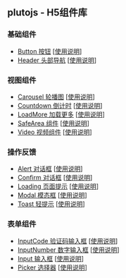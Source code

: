 ## plutojs - H5组件库

### 基础组件

- [Button 按钮](http://pluto.smallpig.cn/?path=/story/%E5%9F%BA%E7%A1%80%E7%BB%84%E4%BB%B6-button-%E6%8C%89%E9%92%AE--story-1)
  [[使用说明](https://www.npmjs.com/package/@plutojs/button)]
- [Header 头部导航](http://pluto.smallpig.cn/?path=/story/%E5%9F%BA%E7%A1%80%E7%BB%84%E4%BB%B6-header-%E5%A4%B4%E9%83%A8%E5%AF%BC%E8%88%AA--story-1)
  [[使用说明](https://www.npmjs.com/package/@plutojs/header)]

### 视图组件
- [Carousel 轮播图](http://pluto.smallpig.cn/?path=/story/%E8%A7%86%E5%9B%BE%E7%BB%84%E4%BB%B6-carousel-%E8%BD%AE%E6%92%AD%E5%9B%BE--story-1)
  [[使用说明](https://www.npmjs.com/package/@plutojs/carousel)]
- [Countdown 倒计时](http://pluto.smallpig.cn/?path=/story/%E8%A7%86%E5%9B%BE%E7%BB%84%E4%BB%B6-countdown-%E5%80%92%E8%AE%A1%E6%97%B6--story-1)
  [[使用说明](https://www.npmjs.com/package/@plutojs/countdown)]
- [LoadMore 加载更多](http://pluto.smallpig.cn/?path=/story/%E8%A7%86%E5%9B%BE%E7%BB%84%E4%BB%B6-loadmore-%E5%8A%A0%E8%BD%BD%E6%9B%B4%E5%A4%9A--story-1)
  [[使用说明](https://www.npmjs.com/package/@plutojs/load-more)]
- [SafeArea 组件](http://pluto.smallpig.cn/?path=/story/%E8%A7%86%E5%9B%BE%E7%BB%84%E4%BB%B6-safearea-%E7%BB%84%E4%BB%B6--story-1)
  [[使用说明](https://www.npmjs.com/package/@plutojs/safe-area)]
- [Video 视频组件](http://pluto.smallpig.cn/?path=/story/%E8%A7%86%E5%9B%BE%E7%BB%84%E4%BB%B6-video-%E8%A7%86%E9%A2%91%E7%BB%84%E4%BB%B6--story-1)
  [[使用说明](https://www.npmjs.com/package/@plutojs/video)]

### 操作反馈
- [Alert 对话框](http://pluto.smallpig.cn/?path=/story/%E6%93%8D%E4%BD%9C%E5%8F%8D%E9%A6%88-dialog-%E5%AF%B9%E8%AF%9D%E6%A1%86--story-1)
  [[使用说明](https://www.npmjs.com/package/@plutojs/dialog)]
- [Confirm 对话框](http://pluto.smallpig.cn/?path=/story/%E6%93%8D%E4%BD%9C%E5%8F%8D%E9%A6%88-dialog-%E5%AF%B9%E8%AF%9D%E6%A1%86--story-2)
  [[使用说明](https://www.npmjs.com/package/@plutojs/dialog)]
- [Loading 页面提示](http://pluto.smallpig.cn/?path=/story/%E6%93%8D%E4%BD%9C%E5%8F%8D%E9%A6%88-loading-%E9%A1%B5%E9%9D%A2%E6%8F%90%E7%A4%BA--story-1)
  [[使用说明](https://www.npmjs.com/package/@plutojs/loading)]
- [Modal 模态框](http://pluto.smallpig.cn/?path=/story/%E6%93%8D%E4%BD%9C%E5%8F%8D%E9%A6%88-modal-%E6%A8%A1%E6%80%81%E6%A1%86--story-1)
  [[使用说明](https://www.npmjs.com/package/@plutojs/modal)]
- [Toast 轻提示](http://pluto.smallpig.cn/?path=/story/%E6%93%8D%E4%BD%9C%E5%8F%8D%E9%A6%88-toast-%E8%BD%BB%E6%8F%90%E7%A4%BA--story-1)
  [[使用说明](https://www.npmjs.com/package/@plutojs/toast)]

### 表单组件
- [InputCode 验证码输入框](http://pluto.smallpig.cn/?path=/story/%E8%A1%A8%E5%8D%95%E7%BB%84%E4%BB%B6-inputcode-%E9%AA%8C%E8%AF%81%E7%A0%81%E8%BE%93%E5%85%A5%E6%A1%86--story-1)
  [[使用说明](https://www.npmjs.com/package/@plutojs/input-code)]
- [InputNumber 数字输入框](http://pluto.smallpig.cn/?path=/story/%E8%A1%A8%E5%8D%95%E7%BB%84%E4%BB%B6-inputnumber-%E6%95%B0%E5%AD%97%E8%BE%93%E5%85%A5%E6%A1%86--story-1)
  [[使用说明](https://www.npmjs.com/package/@plutojs/input-number)]
- [Input 输入框](http://pluto.smallpig.cn/?path=/story/%E8%A1%A8%E5%8D%95%E7%BB%84%E4%BB%B6-input-%E8%BE%93%E5%85%A5%E6%A1%86--story-1)
  [[使用说明](https://www.npmjs.com/package/@plutojs/input)]
- [Picker 选择器](http://pluto.smallpig.cn/?path=/story/%E8%A1%A8%E5%8D%95%E7%BB%84%E4%BB%B6-picker-%E9%80%89%E6%8B%A9%E5%99%A8--story-1)
  [[使用说明](https://www.npmjs.com/package/@plutojs/picker)]
